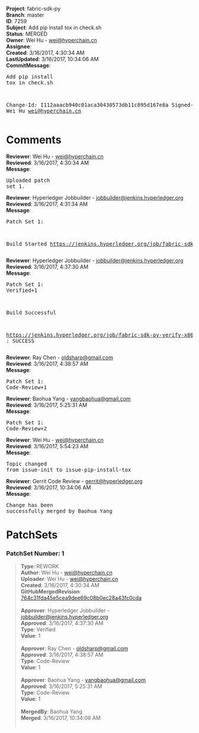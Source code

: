 <strong>Project</strong>: fabric-sdk-py<br><strong>Branch</strong>: master<br><strong>ID</strong>: 7259<br><strong>Subject</strong>: Add pip install tox in check.sh<br><strong>Status</strong>: MERGED<br><strong>Owner</strong>: Wei Hu - wei@hyperchain.cn<br><strong>Assignee</strong>:<br><strong>Created</strong>: 3/16/2017, 4:30:34 AM<br><strong>LastUpdated</strong>: 3/16/2017, 10:34:06 AM<br><strong>CommitMessage</strong>:<br><pre>Add pip install tox in check.sh

Change-Id: I112aaacb940c01aca30430573db11c895d167e8a
Signed-off-by: Wei Hu <wei@hyperchain.cn>
</pre><h1>Comments</h1><strong>Reviewer</strong>: Wei Hu - wei@hyperchain.cn<br><strong>Reviewed</strong>: 3/16/2017, 4:30:34 AM<br><strong>Message</strong>: <pre>Uploaded patch set 1.</pre><strong>Reviewer</strong>: Hyperledger Jobbuilder - jobbuilder@jenkins.hyperledger.org<br><strong>Reviewed</strong>: 3/16/2017, 4:31:34 AM<br><strong>Message</strong>: <pre>Patch Set 1:

Build Started https://jenkins.hyperledger.org/job/fabric-sdk-py-verify-x86_64/87/</pre><strong>Reviewer</strong>: Hyperledger Jobbuilder - jobbuilder@jenkins.hyperledger.org<br><strong>Reviewed</strong>: 3/16/2017, 4:37:30 AM<br><strong>Message</strong>: <pre>Patch Set 1: Verified+1

Build Successful 

https://jenkins.hyperledger.org/job/fabric-sdk-py-verify-x86_64/87/ : SUCCESS</pre><strong>Reviewer</strong>: Ray Chen - oldsharp@gmail.com<br><strong>Reviewed</strong>: 3/16/2017, 4:38:57 AM<br><strong>Message</strong>: <pre>Patch Set 1: Code-Review+1</pre><strong>Reviewer</strong>: Baohua Yang - yangbaohua@gmail.com<br><strong>Reviewed</strong>: 3/16/2017, 5:25:31 AM<br><strong>Message</strong>: <pre>Patch Set 1: Code-Review+2</pre><strong>Reviewer</strong>: Wei Hu - wei@hyperchain.cn<br><strong>Reviewed</strong>: 3/16/2017, 5:54:23 AM<br><strong>Message</strong>: <pre>Topic changed from issue-init to issue-pip-install-tox</pre><strong>Reviewer</strong>: Gerrit Code Review - gerrit@hyperledger.org<br><strong>Reviewed</strong>: 3/16/2017, 10:34:06 AM<br><strong>Message</strong>: <pre>Change has been successfully merged by Baohua Yang</pre><h1>PatchSets</h1><h3>PatchSet Number: 1</h3><blockquote><strong>Type</strong>: REWORK<br><strong>Author</strong>: Wei Hu - wei@hyperchain.cn<br><strong>Uploader</strong>: Wei Hu - wei@hyperchain.cn<br><strong>Created</strong>: 3/16/2017, 4:30:34 AM<br><strong>GitHubMergedRevision</strong>: [764c31fda45e5cea9dee69c08b0ec28a43fc0cda](https://github.com/hyperledger/fabric-sdk-py/commit/764c31fda45e5cea9dee69c08b0ec28a43fc0cda)<br><br><strong>Approver</strong>: Hyperledger Jobbuilder - jobbuilder@jenkins.hyperledger.org<br><strong>Approved</strong>: 3/16/2017, 4:37:30 AM<br><strong>Type</strong>: Verified<br><strong>Value</strong>: 1<br><br><strong>Approver</strong>: Ray Chen - oldsharp@gmail.com<br><strong>Approved</strong>: 3/16/2017, 4:38:57 AM<br><strong>Type</strong>: Code-Review<br><strong>Value</strong>: 1<br><br><strong>Approver</strong>: Baohua Yang - yangbaohua@gmail.com<br><strong>Approved</strong>: 3/16/2017, 5:25:31 AM<br><strong>Type</strong>: Code-Review<br><strong>Value</strong>: 1<br><br><strong>MergedBy</strong>: Baohua Yang<br><strong>Merged</strong>: 3/16/2017, 10:34:06 AM<br><br></blockquote>
